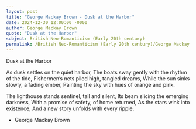 ```yaml
---
layout: post
title: "George Mackay Brown - Dusk at the Harbor"
date: 2024-12-30 12:00:00 -0000
author: George Mackay Brown
quote: "Dusk at the Harbor"
subject: British Neo-Romanticism (Early 20th century)
permalink: /British Neo-Romanticism (Early 20th century)/George Mackay Brown/George Mackay Brown - Dusk at the Harbor
---
```


Dusk at the Harbor

As dusk settles on the quiet harbor,
The boats sway gently with the rhythm of the tide,
Fishermen’s nets piled high, tangled dreams,
While the sun sinks slowly, a fading ember,
Painting the sky with hues of orange and pink.

The lighthouse stands sentinel, tall and silent,
Its beam slicing the emerging darkness,
With a promise of safety, of home returned,
As the stars wink into existence,
And a new story unfolds with every ripple.


- George Mackay Brown
